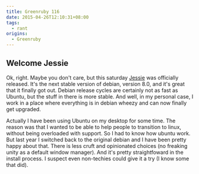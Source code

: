 ```yaml
---
title: Greenruby 116
date: 2015-04-26T12:10:31+08:00
tags:
  - rant
origins:
  - Greenruby
---
```

## Welcome Jessie

Ok, right. Maybe you don't care, but this saturday [Jessie][jessie] was
officially released. It's the next stable version of debian, version 8.0, and
it's great that it finally got out. Debian release cycles are certainly not as
fast as Ubuntu, but the stuff in there is more stable. And well, in my
personal case, I work in a place where everything is in debian wheezy and can
now finally get upgraded.

Actually I have been using Ubuntu on my desktop for some time. The reason was
that I wanted to be able to help people to transition to linux, without being
overloaded with support. So I had to know how ubuntu work. But last year I
switched back to the original debian and I have been pretty happy about that.
There is less cruft and opinionated choices (no freaking unity as a default
window manager). And it's pretty straightfoward in the install process. I
suspect even non-techies could give it a try (I know some that did).

[jessie]: https://www.debian.org/releases/jessie 
